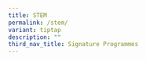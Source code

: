 ```yaml
---
title: STEM
permalink: /stem/
variant: tiptap
description: ""
third_nav_title: Signature Programmes
---
```

